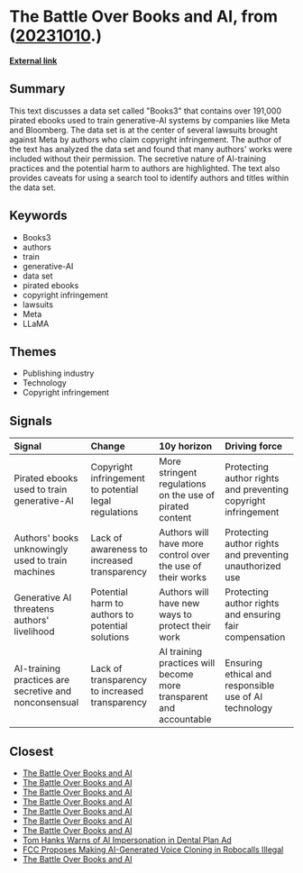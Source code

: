 # __The Battle Over Books and AI__, from ([20231010](https://kghosh.substack.com/p/20231010).)

__[External link](https://www.theatlantic.com/technology/archive/2023/09/books3-database-generative-ai-training-copyright-infringement/675363/)__



## Summary

This text discusses a data set called "Books3" that contains over 191,000 pirated ebooks used to train generative-AI systems by companies like Meta and Bloomberg. The data set is at the center of several lawsuits brought against Meta by authors who claim copyright infringement. The author of the text has analyzed the data set and found that many authors' works were included without their permission. The secretive nature of AI-training practices and the potential harm to authors are highlighted. The text also provides caveats for using a search tool to identify authors and titles within the data set.

## Keywords

* Books3
* authors
* train
* generative-AI
* data set
* pirated ebooks
* copyright infringement
* lawsuits
* Meta
* LLaMA

## Themes

* Publishing industry
* Technology
* Copyright infringement

## Signals

| Signal                                                | Change                                                | 10y horizon                                                        | Driving force                                                  |
|:------------------------------------------------------|:------------------------------------------------------|:-------------------------------------------------------------------|:---------------------------------------------------------------|
| Pirated ebooks used to train generative-AI            | Copyright infringement to potential legal regulations | More stringent regulations on the use of pirated content           | Protecting author rights and preventing copyright infringement |
| Authors' books unknowingly used to train machines     | Lack of awareness to increased transparency           | Authors will have more control over the use of their works         | Protecting author rights and preventing unauthorized use       |
| Generative AI threatens authors' livelihood           | Potential harm to authors to potential solutions      | Authors will have new ways to protect their work                   | Protecting author rights and ensuring fair compensation        |
| AI-training practices are secretive and nonconsensual | Lack of transparency to increased transparency        | AI training practices will become more transparent and accountable | Ensuring ethical and responsible use of AI technology          |

## Closest

* [The Battle Over Books and AI](60708ef9829fd46241b75936b97b447d)
* [The Battle Over Books and AI](60708ef9829fd46241b75936b97b447d)
* [The Battle Over Books and AI](60708ef9829fd46241b75936b97b447d)
* [The Battle Over Books and AI](60708ef9829fd46241b75936b97b447d)
* [The Battle Over Books and AI](60708ef9829fd46241b75936b97b447d)
* [The Battle Over Books and AI](60708ef9829fd46241b75936b97b447d)
* [The Battle Over Books and AI](60708ef9829fd46241b75936b97b447d)
* [Tom Hanks Warns of AI Impersonation in Dental Plan Ad](a6a85ffaf515094e85437d112d6f19b7)
* [FCC Proposes Making AI-Generated Voice Cloning in Robocalls Illegal](5d77e0fdec3810e3808f7551b9eb3b1c)
* [The Battle Over Books and AI](60708ef9829fd46241b75936b97b447d)
